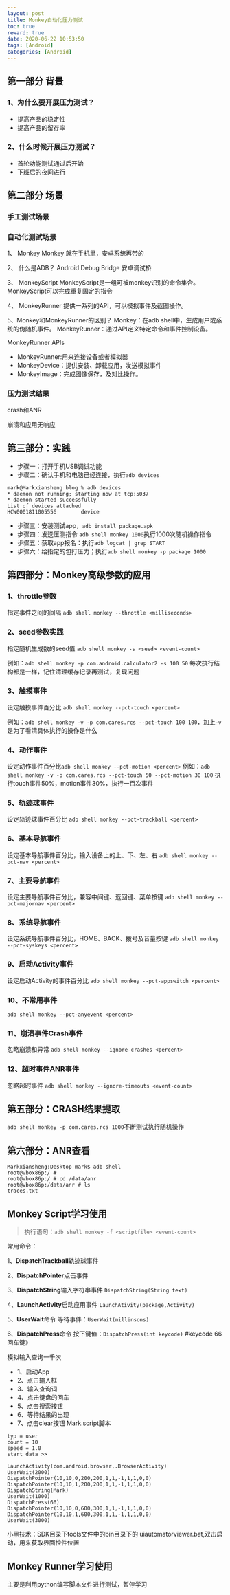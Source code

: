 ```yaml
---
layout: post
title: Monkey自动化压力测试
toc: true
reward: true
date: 2020-06-22 10:53:50
tags: [Android]
categories: [Android]
---
```

## 第一部分 背景
 ### 1、为什么要开展压力测试？
  * 提高产品的稳定性
  * 提高产品的留存率
  ### 2、什么时候开展压力测试？
  * 首轮功能测试通过后开始
  * 下班后的夜间进行
## 第二部分 场景
### 手工测试场景
### 自动化测试场景
1、 Monkey
Monkey 就在手机里，安卓系统再带的

2、 什么是ADB？
Android Debug Bridge 安卓调试桥
<!-- more -->
3、 MonkeyScript
MonkeyScript是一组可被monkey识别的命令集合。
MonkeyScript可以完成重复固定的指令

4、 MonkeyRunner
提供一系列的API，可以模拟事件及截图操作。

5、Monkey和MonkeyRunner的区别？
Monkey：在adb shell中，生成用户或系统的伪随机事件。
MonkeyRunner：通过API定义特定命令和事件控制设备。

MonkeyRunner APIs
*  MonkeyRunner:用来连接设备或者模拟器
*  MonkeyDevice：提供安装、卸载应用，发送模拟事件
*  MonkeyImage：完成图像保存，及对比操作。

### 压力测试结果
crash和ANR

崩溃和应用无响应

## 第三部分：实践
* 步骤一：打开手机USB调试功能
* 步骤二：确认手机和电脑已经连接，执行`adb devices`
```
mark@Markxiansheng blog % adb devices
* daemon not running; starting now at tcp:5037
* daemon started successfully
List of devices attached
HCW0001811005556        device

```
* 步骤三：安装测试app，`adb install package.apk`
* 步骤四：发送压测指令 `adb shell monkey 1000`执行1000次随机操作指令
* 步骤五：获取app报名：执行`adb logcat | grep START`
* 步骤六：给指定的包打压力；执行`adb shell monkey -p package 1000`

## 第四部分：Monkey高级参数的应用
### 1、throttle参数
指定事件之间的间隔
`adb shell monkey --throttle <milliseconds>`
### 2、seed参数实践
指定随机生成数的seed值 `adb shell monkey -s <seed> <event-count>`

例如：`adb shell monkey -p com.android.calculator2 -s 100 50`
每次执行结构都是一样，记住清理缓存记录再测试，复现问题
### 3、触摸事件
设定触摸事件百分比
`adb shell monkey --pct-touch <percent>`

例如：`adb shell monkey -v -p com.cares.rcs --pct-touch 100 100`，加上`-v`是为了看清具体执行的操作是什么

### 4、动作事件
设定动作事件百分比`adb shell monkey --pct-motion <percent>`
例如：`adb shell monkey -v -p com.cares.rcs --pct-touch 50 --pct-motion 30 100`
执行touch事件50%，motion事件30%，执行一百次事件

### 5、轨迹球事件
设定轨迹球事件百分比
`adb shell monkey --pct-trackball <percent>`
### 6、基本导航事件
设定基本导航事件百分比，输入设备上的上、下、左、右
`adb shell monkey --pct-nav <percent>`
### 7、主要导航事件
设定主要导航事件百分比，兼容中间键、返回键、菜单按键
`adb shell monkey --pct-majornav <percent>`
### 8、系统导航事件
设定系统导航事件百分比，HOME、BACK、拨号及音量按键
`adb shell monkey --pct-syskeys <percent>`
### 9、启动Activity事件
设定启动Activity的事件百分比
`adb shell monkey --pct-appswitch <percent>`
### 10、不常用事件
`adb shell monkey --pct-anyevent <percent>`
### 11、崩溃事件Crash事件
忽略崩溃和异常
`adb shell monkey --ignore-crashes <percent>`
### 12、超时事件ANR事件
忽略超时事件
`adb shell monkey --ignore-timeouts <event-count>`

## 第五部分：CRASH结果提取

 `adb shell monkey -p com.cares.rcs 1000`不断测试执行随机操作

## 第六部分：ANR查看
```
Markxiansheng:Desktop mark$ adb shell
root@vbox86p:/ #
root@vbox86p:/ # cd /data/anr
root@vbox86p:/data/anr # ls
traces.txt
```
## Monkey Script学习使用
> 执行语句：`adb shell monkey -f <scriptfile> <event-count>`

常用命令：

1、**DispatchTrackball**轨迹球事件

2、**DispatchPointer**点击事件

3、**DispatchString**输入字符串事件
`DispatchString(String text)`

4、**LaunchActivity**启动应用事件
`LaunchAtivity(package,Activity)`

5、**UserWait**命令
等待事件：`UserWait(millinsons)`

6、**DispatchPress**命令
按下键值：`DispatchPress(int keycode)` #keycode 66 回车键》

模拟输入查询一千次
* 1、启动App
* 2、点击输入框
* 3、输入查询词
* 4、点击键盘的回车
* 5、点击搜索按钮
* 6、等待结果的出现
* 7、点击clear按钮
Mark.script脚本
```
typ = user
count = 10
speed = 1.0
start data >>

LaunchActivity(com.android.browser,.BrowserActivity)
UserWait(2000)
DispatchPointer(10,10,0,200,200,1,1,-1,1,1,0,0)
DispatchPointer(10,10,1,200,200,1,1,-1,1,1,0,0)
DispatchString(Mark)
UserWait(1000)
DispatchPress(66)
DispatchPointer(10,10,0,600,300,1,1,-1,1,1,0,0)
DispatchPointer(10,10,1,600,300,1,1,-1,1,1,0,0)
UserWait(3000)
```

小黑技术：SDK目录下tools文件中的bin目录下的 uiautomatorviewer.bat,双击启动，用来获取界面控件位置


## Monkey Runner学习使用
主要是利用python编写脚本文件进行测试，暂停学习